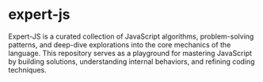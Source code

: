 # expert-js
Expert-JS is a curated collection of JavaScript algorithms, problem-solving patterns, and deep-dive explorations into the core mechanics of the language. This repository serves as a playground for mastering JavaScript by building solutions, understanding internal behaviors, and refining coding techniques.
